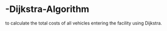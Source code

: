 # -Dijkstra-Algorithm
to calculate the total costs of all vehicles entering the facility using Dijkstra.
